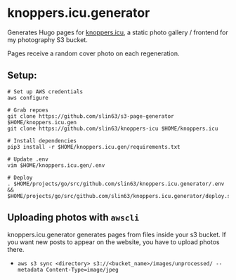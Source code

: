 # knoppers.icu.generator

Generates Hugo pages for [knoppers.icu](https://github.com/slin63/knoppers-icu), a static photo gallery / frontend for my photography S3 bucket.

Pages receive a random cover photo on each regeneration.

## Setup:

```
# Set up AWS credentials
aws configure

# Grab repoes
git clone https://github.com/slin63/s3-page-generator $HOME/knoppers.icu.gen
git clone https://github.com/slin63/knoppers-icu $HOME/knoppers.icu

# Install dependencies
pip3 install -r $HOME/knoppers.icu.gen/requirements.txt

# Update .env
vim $HOME/knoppers.icu.gen/.env

# Deploy
. $HOME/projects/go/src/github.com/slin63/knoppers.icu.generator/.env && $HOME/projects/go/src/github.com/slin63/knoppers.icu.generator/deploy.sh
```



## Uploading photos with `awscli`
knoppers.icu.generator generates pages from files inside your s3 bucket. If you want new posts to appear on the website, you have to upload photos there.
- `aws s3 sync <directory> s3://<bucket_name>/images/unprocessed/ --metadata Content-Type=image/jpeg`
